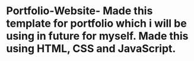# Portfolio-Website- Made this template for portfolio which i will be using in future for myself. Made this using HTML, CSS and JavaScript.
